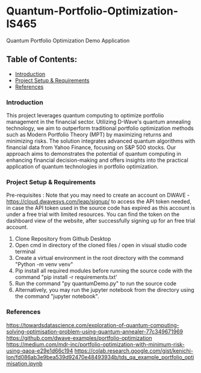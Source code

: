 # Quantum-Portfolio-Optimization-IS465
Quantum Portfolio Optimization Demo Application

## Table of Contents:
- [Introduction](#intro)
- [Project Setup & Requirements](#setup)
- [References](#reference)

<h3 id="intro">Introduction</h3>

This project leverages quantum computing to optimize portfolio management in the financial sector. Utilizing D-Wave's quantum annealing technology, we aim to outperform traditional portfolio optimization methods such as Modern Portfolio Theory (MPT) by maximizing returns and minimizing risks. The solution integrates advanced quantum algorithms with financial data from Yahoo Finance, focusing on S&P 500 stocks. Our approach aims to demonstrates the potential of quantum computing in enhancing financial decision-making and offers insights into the practical application of quantum technologies in portfolio optimization.

<h3 id="setup">Project Setup & Requirements</h3>

Pre-requisites : Note that you may need to create an account on DWAVE - https://cloud.dwavesys.com/leap/signup/ to access the API token needed, in case the API token used in the source code has expired as this account is under a free trial with limited resources. You can find the token on the dashboard view of the website, after successfully signing up for an free trial account.

1. Clone Repository from Github Desktop
2. Open cmd in directory of the cloned files / open in visual studio code terminal
3. Create a virtual environment in the root directory with the command "Python -m venv venv"
4. Pip install all required modules before running the source code with the command "pip install -r requirements.txt'
5. Run the command "py quantumDemo.py" to run the source code
6. Alternatively, you may run the jupyter notebook from the directory using the command "jupyter notebook".



<h3 id="reference">References</h3>

https://towardsdatascience.com/exploration-of-quantum-computing-solving-optimisation-problem-using-quantum-annealer-77c349671969
https://github.com/dwave-examples/portfolio-optimization
https://medium.com/mdr-inc/portfolio-optimization-with-minimum-risk-using-qaoa-e29e1d66c194
https://colab.research.google.com/gist/kenichi-lon/fd086ab3e9bea539d92470e48493934b/tds_qa_example_portfolio_optimisation.ipynb
